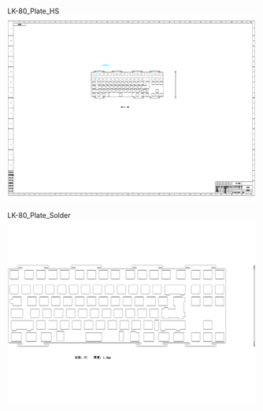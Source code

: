 <br/>LK-80_Plate_HS<br/>![image](./LK-80_Plate_HS.png)<br/>
<br/>LK-80_Plate_Solder<br/>![image](./LK-80_Plate_Solder.png)<br/>
